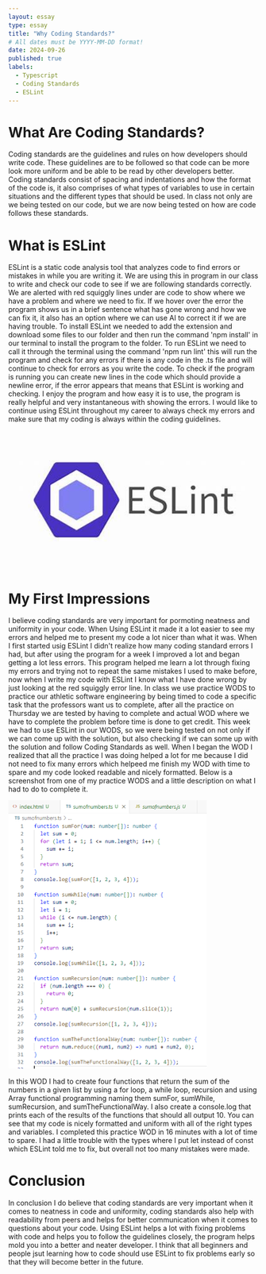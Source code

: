 ```yaml
---
layout: essay
type: essay
title: "Why Coding Standards?"
# All dates must be YYYY-MM-DD format!
date: 2024-09-26
published: true
labels:
  - Typescript
  - Coding Standards
  - ESLint
---
```

# What Are Coding Standards?
   Coding standards are the guidelines and rules on how developers should write code.  These guidelines are to be followed so that code can be more 
look more uniform and be able to be read by other developers better.  Coding standards consist of spacing and indentations and how the format of the 
code is, it also comprises of what types of variables to use in certain situations and the different types that should be used.  In class not only are we being tested on our code, but we are now being tested on how are code follows these standards.

# What is ESLint
   ESLint is a static code analysis tool that analyzes code to find errors or mistakes in while you are writing it.  We are using this in program in 
our class to write and check our code to see if we are following standards correctly.  We are alerted with red squiggly lines under are code to show 
where we have a problem and where we need to fix.  If we hover over the error the program shows us in a brief sentence what has gone wrong and how we
can fix it, it also has an option where we can use AI to correct it if we are having trouble.  To install ESLint we needed to add the extension and download some files to our folder and then run the command 'npm install' in our terminal to install the program to the folder.  To run ESLint we need to call it through the terminal using the command 'npm run lint' this will run the program and check for any errors if there is any code in the .ts file and will continue to check for errors as you write the code.  To check if the program is running you can create new lines in the code which should provide a newline error, if the error appears that means that ESLint is working and checking.  I enjoy the program and how easy it is to use, the program is really helpful and very instantaneous with showing the errors.  I would like to continue using ESLint throughout my career to always check my errors and make sure that my coding is always within the coding guidelines.

<img width="600px" class="rounded float-start pe-4" src="../img/codingStandards/ESLintIMG.jpeg">  

# My First Impressions
  I believe coding standards are very important for pormoting neatness and uniformity in your code.  When Using ESLint it made it a lot easier to see
my errors and helped me to present my code a lot nicer than what it was.  When I first started usig ESLint I didn't realize how many coding standard 
errors I had, but after using the program for a week I improved a lot and began getting a lot less errors.  This program helped me learn a lot through fixing my errors and trying not to repeat the same mistakes I used to make before, now when I write my code with ESLint I know what I have done wrong by just looking at the red squiggly error line.  In class we use practice WODS to practice our athletic software engineering by being timed to code a specific task that the professors want us to complete, after all the practice on Thursday we are tested by having to complete and actual WOD where we have to complete the problem before time is done to get credit.  This week we had to use ESLint in our WODS, so we were being tested on not only if we can come up with the solution, but also checking if we can some up with the solution and follow Coding Standards as well.  When I began the WOD I realized that all the practice I was doing helped a lot for me because I did not need to fix many errors which helpeed me finish my WOD with time to spare and my code looked readable and nicely formatted.  Below is a screenshot from one of my practice WODS and a little description on what I had to do to complete it.

<img width="400px" class="rounded float-start pe-4" src="../img/codingStandards/WODExample.png">  

In this WOD I had to create four functions that return the sum of the numbers in a given list by using a for loop, a while loop, recursion and using Array functional programming naming them sumFor, sumWhile, sumRecursion, and sumTheFunctionalWay.  I also create a console.log that prints each of the results of the functions that should all output 10.  You can see that my code is nicely formatted and uniform with all of the right types and variables.  I completed this practice WOD in 16 minutes with a lot of time to spare.  I had a little trouble with the types where I put let instead of const which ESLint told me to fix, but overall not too many mistakes were made.

# Conclusion
  In conclusion I do believe that coding standards are very important when it comes to neatness in code and uniformity, coding standards also help with readability from peers and helps for better communication when it comes to questions about your code.  Using ESLint helps a lot with fixing problems with code and helps you to follow the guidelines closely, the program helps mold you into a better and neater developer.  I think that all beginners and people jsut learning how to code should use ESLint to fix problems early so that they will become better in the future.


